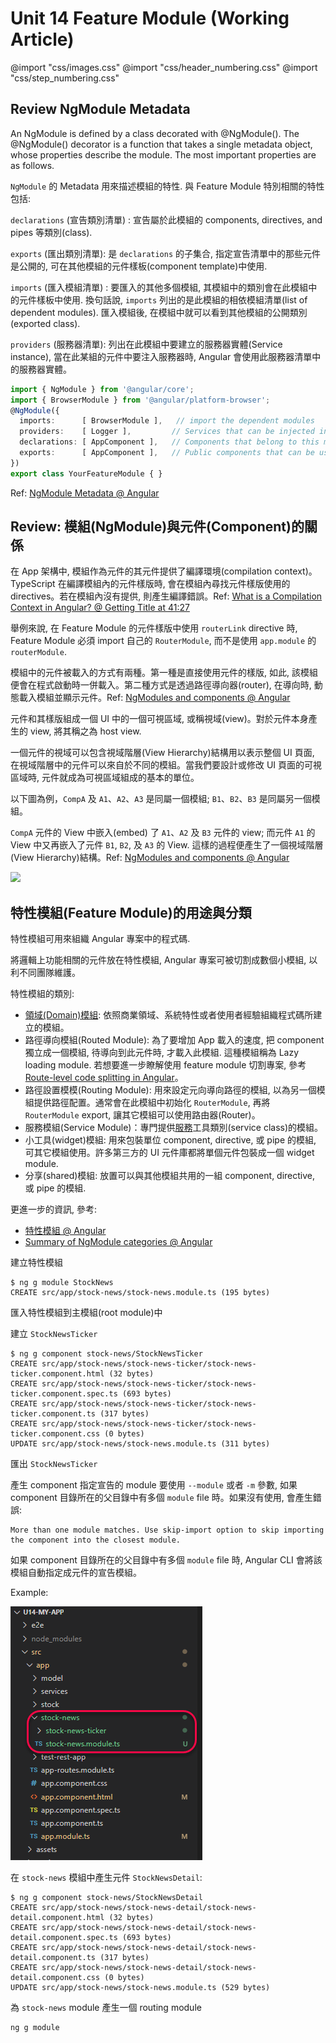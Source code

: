 # Unit 14 Feature Module (Working Article)


@import "css/images.css"
@import "css/header_numbering.css"
@import "css/step_numbering.css"


## Review NgModule Metadata

An NgModule is defined by a class decorated with @NgModule(). The @NgModule() decorator is a function that takes a single metadata object, whose properties describe the module. The most important properties are as follows.

`NgModule` 的 Metadata 用來描述模組的特性. 與 Feature Module 特別相關的特性包括:

`declarations` (宣告類別清單) : 宣告屬於此模組的 components, directives, and pipes 等類別(class).

`exports` (匯出類別清單): 是 `declarations` 的子集合, 指定宣告清單中的那些元件是公開的, 可在其他模組的元件樣板(component template)中使用.

`imports` (匯入模組清單) : 要匯入的其他多個模組, 其模組中的類別會在此模組中的元件樣板中使用. 換句話說, `imports` 列出的是此模組的相依模組清單(list of dependent modules). 匯入模組後, 在模組中就可以看到其他模組的公開類別(exported class). 

`providers` (服務器清單): 列出在此模組中要建立的服務器實體(Service instance), 當在此某組的元件中要注入服務器時, Angular 會使用此服務器清單中的服務器實體。

```typescript
import { NgModule } from '@angular/core';
import { BrowserModule } from '@angular/platform-browser';
@NgModule({
  imports:      [ BrowserModule ],   // import the dependent modules
  providers:    [ Logger ],         // Services that can be injected in this module
  declarations: [ AppComponent ],   // Components that belong to this module
  exports:      [ AppComponent ],   // Public components that can be used in the component templates in the other modules.
})
export class YourFeatureModule { }
```
 

Ref: [NgModule Metadata @ Angular](https://angular.io/guide/architecture-modules#ngmodule-metadata)

## Review: 模組(NgModule)與元件(Component)的關係

在 App 架構中, 模組作為元件的其元件提供了編譯環境(compilation context)。TypeScript 在編譯模組內的元件樣版時, 會在模組內尋找元件樣版使用的 directives。若在模組內沒有提供, 則產生編譯錯誤。Ref: [What is a Compilation Context in Angular?  @ Getting Title at 41:27](https://stackoverflow.com/a/50940824/7820390)

舉例來說, 在 Feature Module 的元件樣版中使用 `routerLink` directive 時, Feature Module 必須 import 自己的 `RouterModule`, 而不是使用 `app.module` 的 `routerModule`.

模組中的元件被載入的方式有兩種。第一種是直接使用元件的樣版, 如此, 該模組便會在程式啟動時一併載入。第二種方式是透過路徑導向器(router), 在導向時, 動態載入模組並顯示元件。Ref: [NgModules and components @ Angular](https://angular.io/guide/architecture-modules#ngmodules-and-components)
 
元件和其樣版組成一個 UI 中的一個可視區域, 或稱視域(view)。對於元件本身產生的 view, 將其稱之為 host view. 

一個元件的視域可以包含視域階層(View Hierarchy)結構用以表示整個 UI 頁面, 在視域階層中的元件可以來自於不同的模組。當我們要設計或修改 UI 頁面的可視區域時, 元件就成為可視區域組成的基本的單位。

以下圖為例，`CompA` 及 `A1`、`A2`、`A3` 是同屬一個模組; `B1`、`B2`、`B3` 是同屬另一個模組。 

`CompA` 元件的 View 中嵌入(embed) 了 `A1`、`A2` 及 `B3` 元件的 view; 而元件 `A1` 的 View 中又再嵌入了元件 `B1`, `B2`, 及 `A3` 的 View. 這樣的過程便產生了一個視域階層(View Hierarchy)結構。Ref: [NgModules and components @ Angular](https://angular.io/guide/architecture-modules#ngmodules-and-components)
 

![](https://angular.io/generated/images/guide/architecture/view-hierarchy.png)


## 特性模組(Feature Module)的用途與分類

特性模組可用來組織 Angular 專案中的程式碼.

將邏輯上功能相關的元件放在特性模組, Angular 專案可被切割成數個小模組, 以利不同團隊維護。


特性模組的類別:
- [領域(Domain)模組](https://angular.io/guide/module-types#domain-ngmodules): 依照商業領域、系統特性或者使用者經驗組織程式碼所建立的模組。
- 路徑導向模組(Routed Module): 為了要增加 App 載入的速度, 把 component 獨立成一個模組, 待導向到此元件時, 才載入此模組. 這種模組稱為 Lazy loading module. 若想要進一步瞭解使用 feature module 切割專案, 參考 [Route-level code splitting in Angular](https://web.dev/route-level-code-splitting-in-angular/)。
- 路徑設置模模(Routing Module): 用來設定元向導向路徑的模組, 以為另一個模組提供路徑配置。通常會在此模組中初始化 `RouterModule`, 再將 `RouterModule` export, 讓其它模組可以使用路由器(Router)。
- 服務模組(Service Module)：專門提供[服務](https://angular.io/guide/architecture-services#introduction-to-services-and-dependency-injection)工具類別(service class)的模組。
- 小工具(widget)模組: 用來包裝單位 component, directive, 或 pipe 的模組, 可其它模組使用。許多第三方的 UI 元件庫都將單個元件包裝成一個 widget module. 
- 分享(shared)模組: 放置可以與其他模組共用的一組 component, directive, 或 pipe 的模組. 

更進一步的資訊, 參考:
- [特性模組 @ Angular](https://angular.tw/guide/feature-modules)
- [Summary of NgModule categories @ Angular](https://angular.io/guide/module-types)


建立特性模組

```
$ ng g module StockNews
CREATE src/app/stock-news/stock-news.module.ts (195 bytes)
```


匯入特性模組到主模組(root module)中

建立 `StockNewsTicker`

```
$ ng g component stock-news/StockNewsTicker
CREATE src/app/stock-news/stock-news-ticker/stock-news-ticker.component.html (32 bytes)
CREATE src/app/stock-news/stock-news-ticker/stock-news-ticker.component.spec.ts (693 bytes)
CREATE src/app/stock-news/stock-news-ticker/stock-news-ticker.component.ts (317 bytes)
CREATE src/app/stock-news/stock-news-ticker/stock-news-ticker.component.css (0 bytes)
UPDATE src/app/stock-news/stock-news.module.ts (311 bytes)
```

匯出 `StockNewsTicker`


產生 component 指定宣告的 module 要使用 `--module` 或者 `-m` 參數, 如果 component 目錄所在的父目錄中有多個 `module` file 時。如果沒有使用, 會產生錯誤:

```
More than one module matches. Use skip-import option to skip importing the component into the closest module.
```

如果 component 目錄所在的父目錄中有多個 `module` file 時, Angular CLI 會將該模組自動指定成元件的宣告模組。

Example: 

![](img/u14-i01.png)

在 `stock-news` 模組中產生元件 `StockNewsDetail`:

```
$ ng g component stock-news/StockNewsDetail
CREATE src/app/stock-news/stock-news-detail/stock-news-detail.component.html (32 bytes)
CREATE src/app/stock-news/stock-news-detail/stock-news-detail.component.spec.ts (693 bytes)
CREATE src/app/stock-news/stock-news-detail/stock-news-detail.component.ts (317 bytes)
CREATE src/app/stock-news/stock-news-detail/stock-news-detail.component.css (0 bytes)
UPDATE src/app/stock-news/stock-news.module.ts (529 bytes)
```


為 `stock-news` module 產生一個 routing module

```
ng g module 
```